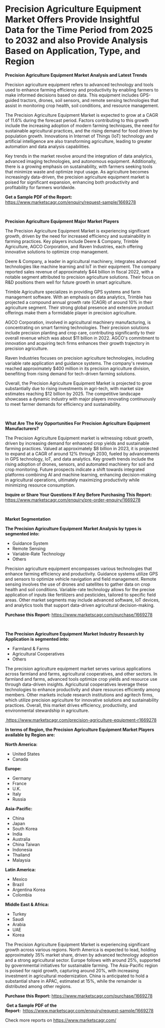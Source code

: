 <p><h1>Precision Agriculture Equipment Market Offers Provide Insightful Data for the Time Period from 2025 to 2032 and also Provide Analysis Based on Application, Type, and Region</h1></p><p><strong>Precision Agriculture Equipment Market Analysis and Latest Trends</strong></p>
<p><p>Precision agriculture equipment refers to advanced technology and tools used to enhance farming efficiency and productivity by enabling farmers to make informed decisions based on data. This equipment includes GPS-guided tractors, drones, soil sensors, and remote sensing technologies that assist in monitoring crop health, soil conditions, and resource management.</p><p>The Precision Agriculture Equipment Market is expected to grow at a CAGR of 11.6% during the forecast period. Factors contributing to this growth include the increasing adoption of modern farming techniques, the need for sustainable agricultural practices, and the rising demand for food driven by population growth. Innovations in Internet of Things (IoT) technology and artificial intelligence are also transforming agriculture, leading to greater automation and data analysis capabilities.</p><p>Key trends in the market revolve around the integration of data analytics, advanced imaging technologies, and autonomous equipment. Additionally, there is a growing emphasis on sustainability, with farmers seeking tools that minimize waste and optimize input usage. As agriculture becomes increasingly data-driven, the precision agriculture equipment market is poised for significant expansion, enhancing both productivity and profitability for farmers worldwide.</p></p>
<p><strong>Get a Sample PDF of the Report:&nbsp;</strong> <a href="https://www.marketscagr.com/enquiry/request-sample/1669278?utm_campaign=2107&utm_medium=2&utm_source=Github&utm_content=ia&utm_term=17022025&utm_id=precision-agriculture-equipment">https://www.marketscagr.com/enquiry/request-sample/1669278</a></p>
<p>&nbsp;</p>
<p><strong>Precision Agriculture Equipment Major Market Players</strong></p>
<p><p>The Precision Agriculture Equipment Market is experiencing significant growth, driven by the need for increased efficiency and sustainability in farming practices. Key players include Deere & Company, Trimble Agriculture, AGCO Corporation, and Raven Industries, each offering innovative solutions to optimize crop management.</p><p>Deere & Company, a leader in agricultural machinery, integrates advanced technologies like machine learning and IoT in their equipment. The company reported sales revenue of approximately $44 billion in fiscal 2022, with a notable segment attributed to precision agriculture solutions. Their focus on R&D positions them well for future growth in smart agriculture.</p><p>Trimble Agriculture specializes in providing GPS systems and farm management software. With an emphasis on data analytics, Trimble has projected a compound annual growth rate (CAGR) of around 10% in their agriculture segment. Their strong global presence and extensive product offerings make them a formidable player in precision agriculture.</p><p>AGCO Corporation, involved in agricultural machinery manufacturing, is concentrating on smart farming technologies. Their precision solutions include precision planting and crop care, contributing significantly to their overall revenue which was about $11 billion in 2022. AGCO's commitment to innovation and acquiring tech firms enhances their growth trajectory in precision agriculture.</p><p>Raven Industries focuses on precision agriculture technologies, including variable rate application and guidance systems. The company's revenue reached approximately $400 million in its precision agriculture division, benefiting from rising demand for tech-driven farming solutions.</p><p>Overall, the Precision Agriculture Equipment Market is projected to grow substantially due to rising investments in agri-tech, with market size estimates reaching $12 billion by 2025. The competitive landscape showcases a dynamic industry with major players innovating continuously to meet farmer demands for efficiency and sustainability.</p></p>
<p>&nbsp;</p>
<p><strong>What Are The Key Opportunities For Precision Agriculture Equipment Manufacturers?</strong></p>
<p><p>The Precision Agriculture Equipment market is witnessing robust growth, driven by increasing demand for enhanced crop yields and sustainable farming practices. Valued at approximately $8 billion in 2023, it is projected to expand at a CAGR of around 12% through 2030, fueled by advancements in GPS technology, IoT, and data analytics. Key growth trends include the rising adoption of drones, sensors, and automated machinery for soil and crop monitoring. Future prospects indicate a shift towards integrated platforms combining AI and machine learning, enhancing decision-making in agricultural operations, ultimately maximizing productivity while minimizing resource consumption.</p></p>
<p><strong>Inquire or Share Your Questions If Any Before Purchasing This Report:</strong> <a href="https://www.marketscagr.com/enquiry/pre-order-enquiry/1669278?utm_campaign=2107&utm_medium=2&utm_source=Github&utm_content=ia&utm_term=17022025&utm_id=precision-agriculture-equipment">https://www.marketscagr.com/enquiry/pre-order-enquiry/1669278</a></p>
<p>&nbsp;</p>
<p><strong>Market Segmentation</strong></p>
<p><strong>The Precision Agriculture Equipment Market Analysis by types is segmented into:</strong></p>
<p><ul><li>Guidance System</li><li>Remote Sensing</li><li>Variable-Rate Technology</li><li>Others</li></ul></p>
<p><p>Precision agriculture equipment encompasses various technologies that enhance farming efficiency and productivity. Guidance systems utilize GPS and sensors to optimize vehicle navigation and field management. Remote sensing involves the use of drones and satellites to gather data on crop health and soil conditions. Variable-rate technology allows for the precise application of inputs like fertilizers and pesticides, tailored to specific field areas. Other market segments may include advanced software, IoT devices, and analytics tools that support data-driven agricultural decision-making.</p></p>
<p><strong>Purchase this Report:&nbsp;</strong><a href="https://www.marketscagr.com/purchase/1669278?utm_campaign=2107&utm_medium=2&utm_source=Github&utm_content=ia&utm_term=17022025&utm_id=precision-agriculture-equipment">https://www.marketscagr.com/purchase/1669278</a></p>
<p>&nbsp;</p>
<p><strong>The Precision Agriculture Equipment Market Industry Research by Application is segmented into:</strong></p>
<p><ul><li>Farmland & Farms</li><li>Agricultural Cooperatives</li><li>Others</li></ul></p>
<p><p>The precision agriculture equipment market serves various applications across farmland and farms, agricultural cooperatives, and other sectors. In farmland and farms, advanced tools optimize crop yields and resource use through data-driven insights. Agricultural cooperatives leverage these technologies to enhance productivity and share resources efficiently among members. Other markets include research institutions and agritech firms, which utilize precision agriculture for innovative solutions and sustainability practices. Overall, this market drives efficiency, productivity, and environmental stewardship in agriculture.</p></p>
<p><a href="https://www.marketscagr.com/precision-agriculture-equipment-r1669278?utm_campaign=2107&utm_medium=2&utm_source=Github&utm_content=ia&utm_term=17022025&utm_id=precision-agriculture-equipment">&nbsp;https://www.marketscagr.com/precision-agriculture-equipment-r1669278</a></p>
<p><strong>In terms of Region, the Precision Agriculture Equipment Market Players available by Region are:</strong></p>
<p>
    <p> <strong> North America: </strong>
        <ul>
            <li>United States</li>
            <li>Canada</li>
        </ul>
        </p> 
    <p> <strong> Europe: </strong>
        <ul>
            <li>Germany</li>
            <li>France</li>
            <li>U.K.</li>
            <li>Italy</li>
            <li>Russia</li>
        </ul>
        </p> 
    <p> <strong> Asia-Pacific: </strong>
        <ul>
            <li>China</li>
            <li>Japan</li>
            <li>South Korea</li>
            <li>India</li>
            <li>Australia</li>
            <li>China Taiwan</li>
            <li>Indonesia</li>
            <li>Thailand</li>
            <li>Malaysia</li>
        </ul>
        </p> 
    <p> <strong> Latin America: </strong>
        <ul>
            <li>Mexico</li>
            <li>Brazil</li>
            <li>Argentina Korea</li>
            <li>Colombia</li>
        </ul>
        </p> 
    <p> <strong> Middle East & Africa: </strong>
        <ul>
            <li>Turkey</li>
            <li>Saudi</li>
            <li>Arabia</li>
            <li>UAE</li>
            <li>Korea</li>
        </ul>
    </p>
    </p>
<p><p>The Precision Agriculture Equipment Market is experiencing significant growth across various regions. North America is expected to lead, holding approximately 35% market share, driven by advanced technology adoption and a strong agricultural sector. Europe follows with around 25%, supported by governmental initiatives for sustainable farming. The Asia-Pacific region is poised for rapid growth, capturing around 20%, with increasing investment in agricultural modernization. China is anticipated to hold a substantial share in APAC, estimated at 15%, while the remainder is distributed among other regions.</p></p>
<p><strong>Purchase this Report: </strong><a href="https://www.marketscagr.com/purchase/1669278?utm_campaign=2107&utm_medium=2&utm_source=Github&utm_content=ia&utm_term=17022025&utm_id=precision-agriculture-equipment">https://www.marketscagr.com/purchase/1669278</a></p>
<p>&nbsp;<strong>Get a Sample PDF of the Report:&nbsp;&nbsp;</strong><a href="https://www.marketscagr.com/enquiry/request-sample/1669278?utm_campaign=2107&utm_medium=2&utm_source=Github&utm_content=ia&utm_term=17022025&utm_id=precision-agriculture-equipment">https://www.marketscagr.com/enquiry/request-sample/1669278</a></p>
<p><strong></strong></p>
<p>Check more reports on <a href="https://www.marketscagr.com/?utm_campaign=2107&utm_medium=2&utm_source=Github&utm_content=ia&utm_term=17022025&utm_id=precision-agriculture-equipment">https://www.marketscagr.com/</a></p>